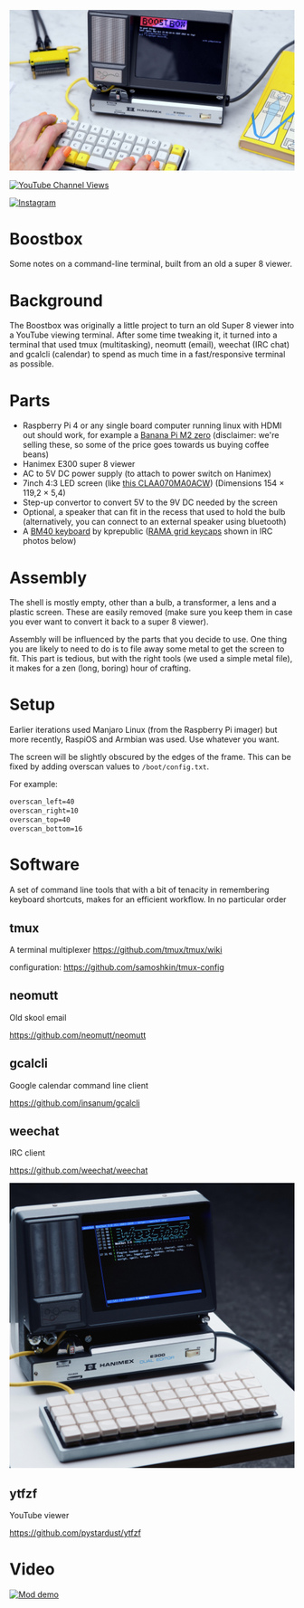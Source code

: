 ![Action Shot](/images/OscilloscopeBoostbox.jpg)


[![YouTube Channel Views](https://img.shields.io/youtube/channel/views/UCz5BOU9J9pB_O0B8-rDjCWQ?label=YouTube&style=social)](https://www.youtube.com/channel/UCz5BOU9J9pB_O0B8-rDjCWQ)

[![Instagram](https://img.shields.io/badge/Instagram-E4405F?style=for-the-badge&logo=instagram&logoColor=white)](https://www.instagram.com/v_e_e_b/)

# Boostbox

Some notes on a command-line terminal, built from an old a super 8 viewer.

# Background

The Boostbox was originally a little project to turn an old Super 8 viewer into a YouTube viewing terminal. After some time tweaking it, it turned into a terminal that used tmux (multitasking), neomutt (email), weechat (IRC chat) and gcalcli (calendar) to spend as much time in a fast/responsive terminal as possible.

# Parts
- Raspberry Pi 4 or any single board computer running linux with HDMI out should work, for example a [Banana Pi M2 zero](https://www.veeb.ch/store/p/banana-pi-m2-zero) (disclaimer: we're selling these, so some of the price goes towards us buying coffee beans)
- Hanimex E300 super 8 viewer
- AC to 5V DC power supply (to attach to power switch on Hanimex)
- 7inch 4:3 LED screen (like [this CLAA070MA0ACW](https://www.aliexpress.com/item/1005004454598585.html)) (Dimensions 154 × 119,2 × 5,4)
- Step-up convertor to convert 5V to the 9V DC needed by the screen
- Optional, a speaker that can fit in the recess that used to hold the bulb (alternatively, you can connect to an external speaker using bluetooth)
- A [BM40 keyboard](https://kprepublic.com/products/bm40-rgb-40-hot-swap-custom-mechanical-keyboard-pcb-qmk-underglow-type-c-planck?variant=40660715536547) by kprepublic ([RAMA grid keycaps](https://ramaworks.store/products/grid-set-a) shown in IRC photos below)
# Assembly

The shell is mostly empty, other than a bulb, a transformer, a lens and a plastic screen. These are easily removed (make sure you keep them in case you ever want to convert it back to a super 8 viewer).

Assembly will be influenced by the parts that you decide to use. One thing you are likely to need to do is to file away some metal to get the screen to fit. This part is tedious, but with the right tools (we used a simple metal file), it makes for a zen (long, boring) hour of crafting.

# Setup

Earlier iterations used Manjaro Linux (from the Raspberry Pi imager) but more recently, RaspiOS and Armbian was used. Use whatever you want.

The screen will be slightly obscured by the edges of the frame. This can be fixed by adding overscan values to `/boot/config.txt`.

For example:

```
overscan_left=40
overscan_right=10
overscan_top=40
overscan_bottom=16
```

# Software

A set of command line tools that with a bit of tenacity in remembering keyboard shortcuts, makes for an efficient workflow. In no particular order

## tmux

A terminal multiplexer
https://github.com/tmux/tmux/wiki

configuration: https://github.com/samoshkin/tmux-config

## neomutt

Old skool email

https://github.com/neomutt/neomutt

## gcalcli

Google calendar command line client

https://github.com/insanum/gcalcli

## weechat

IRC client

https://github.com/weechat/weechat

![Action Shot](/images/ircterminal.jpg)
## ytfzf

YouTube viewer

https://github.com/pystardust/ytfzf

# Video

[![Mod demo](http://img.youtube.com/vi/I5iHMEqll0Q/0.jpg)](http://www.youtube.com/watch?v=I5iHMEqll0Q "Video Title")


